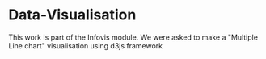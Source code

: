# Data-Visualisation

This work is part of the Infovis module. We were asked to make a "Multiple Line chart" visualisation using d3js framework 

